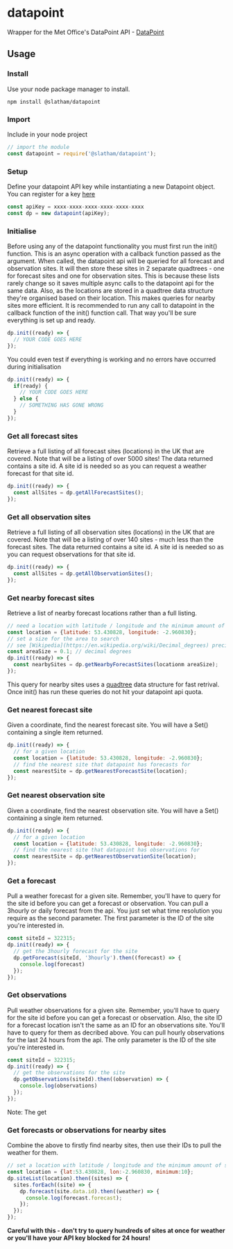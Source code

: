 # datapoint
Wrapper for the Met Office's DataPoint API - [DataPoint](https://www.metoffice.gov.uk/datapoint)

## Usage

### Install
Use your node package manager to install.
```
npm install @slatham/datapoint
```

### Import
Include in your node project
```javascript
// import the module
const datapoint = require('@slatham/datapoint');
```
### Setup
Define your datapoint API key while instantiating a new Datapoint object.  You can register for a key [here](https://register.metoffice.gov.uk/WaveRegistrationClient/public/register.do?service=datapoint)
```javascript
const apiKey = xxxx-xxxx-xxxx-xxxx-xxxx-xxxx
const dp = new datapoint(apiKey);
```

### Initialise
Before using any of the datapoint functionality you must first run the init() function.  This is an async operation with a callback function passed as the argument.  When called, the datapoint api will be queried for all forecast and observation sites.  It will then store these sites in 2 separate quadtrees - one for forecast sites and one for observation sites.  This is because these lists rarely change so it saves multiple async calls to the datapoint api for the same data.  Also, as the locations are stored in a quadtree data structure they're organised based on their location.  This makes queries for nearby sites more efficient.  It is recommended to run any call to datapoint in the callback function of the init() function call.  That way you'll be sure everything is set up and ready. 
```javascript
dp.init((ready) => {
  // YOUR CODE GOES HERE
});
```
You could even test if everything is working and no errors have occurred during initialisation
```javascript
dp.init((ready) => {
  if(ready) {
    // YOUR CODE GOES HERE
  } else {
    // SOMETHING HAS GONE WRONG
  }
});
````

### Get all forecast sites
Retrieve a full listing of all forecast sites (locations) in the UK that are covered.  Note that will be a listing of over 5000 sites!  The data returned contains a site id.  A site id is needed so as you can request a weather forecast for that site id.
```javascript
dp.init((ready) => {
  const allSites = dp.getAllForecastSites();
});
```
### Get all observation sites
Retrieve a full listing of all observation sites (locations) in the UK that are covered.  Note that will be a listing of over 140 sites - much less than the forecast sites.  The data returned contains a site id.  A site id is needed so as you can request observations for that site id.
```javascript
dp.init((ready) => {
  const allSites = dp.getAllObservationSites();
});
```

### Get nearby forecast sites
Retrieve a list of nearby forecast locations rather than a full listing.  
```javascript
// need a location with latitude / longitude and the minimum amount of sites you want back from the query
const location = {latitude: 53.430828, longitude: -2.960830};
// set a size for the area to search
// see [Wikipedia](https://en.wikipedia.org/wiki/Decimal_degrees) precision table for a guide on setting this.
const areaSize = 0.1; // decimal degrees
dp.init((ready) => {
  const nearbySites = dp.getNearbyForecastSites(locationm areaSize);
});
```
This query for nearby sites uses a [quadtree](https://github.com/slatham/quadtree) data structure for fast retrival.  Once init() has run these queries do not hit your datapoint api quota.

### Get nearest forecast site
Given a coordinate, find the nearest forecast site.  You will have a Set() containing a single item returned.
```javascript
dp.init((ready) => {
  // for a given location
  const location = {latitude: 53.430828, longitude: -2.960830};
  // find the nearest site that datapoint has forecasts for
  const nearestSite = dp.getNearestForecastSite(location);
});
```
### Get nearest observation site
Given a coordinate, find the nearest observation site.  You will have a Set() containing a single item returned.
```javascript
dp.init((ready) => {
  // for a given location
  const location = {latitude: 53.430828, longitude: -2.960830};
  // find the nearest site that datapoint has observations for
  const nearestSite = dp.getNearestObservationSite(location);
});
```

### Get a forecast
Pull a weather forecast for a given site.  Remember, you'll have to query for the site id before you can get a forecast or observation.  You can pull a 3hourly or daily forecast from the api.  You just set what time resolution you require as the second parameter.  The first parameter is the ID of the site you're interested in.
```javascript
const siteId = 322315;
dp.init((ready) => {
  // get the 3hourly forecast for the site
  dp.getForecast(siteId, '3hourly').then((forecast) => {
    console.log(forecast)
  });
});
```
### Get observations
Pull weather observations for a given site.  Remember, you'll have to query for the site id before you can get a forecast or observation.  Also, the site ID for a forecast location isn't the same as an ID for an observations site.  You'll have to query for them as decribed above.  You can pull hourly observations for the last 24 hours from the api.  The only parameter is the ID of the site you're interested in.
```javascript
const siteId = 322315;
dp.init((ready) => {
  // get the observations for the site
  dp.getObservations(siteId).then((observation) => {
    console.log(observations)
  });
});
```
Note: The get

### Get forecasts or observations for nearby sites
Combine the above to firstly find nearby sites, then use their IDs to pull the weather for them.
```javascript
// set a location with latitude / longitude and the minimum amount of sites you want back from the query
const location = {lat:53.430828, lon:-2.960830, minimum:10};
dp.siteList(location).then((sites) => {
  sites.forEach((site) => {
    dp.forecast(site.data.id).then((weather) => {
      console.log(forecast.forecast);
    });
  });
});
```
__Careful with this - don't try to query hundreds of sites at once for weather or you'll have your API key blocked for 24 hours!__
